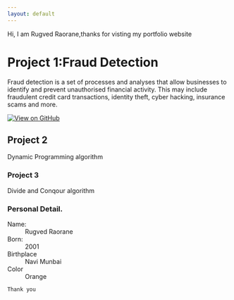 ```yaml
---
layout: default
---
```


Hi,
I am Rugved Raorane,thanks for visting my portfolio website

# Project 1:Fraud Detection

Fraud detection is a set of processes and analyses that allow businesses to identify and prevent unauthorised financial activity. This may include fraudulent credit card transactions, identity theft, cyber hacking, insurance scams and more.

[![View on GitHub](https://img.shields.io/badge/GitHub-View_on_GitHub-blue?logo=GitHub)](https://github.com/koolrugved13)
## Project 2
Dynamic Programming algorithm

### Project 3
Divide and Conqour algorithm

### Personal Detail.
<dl>
<dt>Name:</dt>
<dd>Rugved Raorane</dd>
<dt>Born:</dt>
<dd>2001</dd>
<dt>Birthplace</dt>
<dd>Navi Munbai</dd>
<dt>Color</dt>
<dd>Orange</dd>
</dl>

```
Thank you
```
